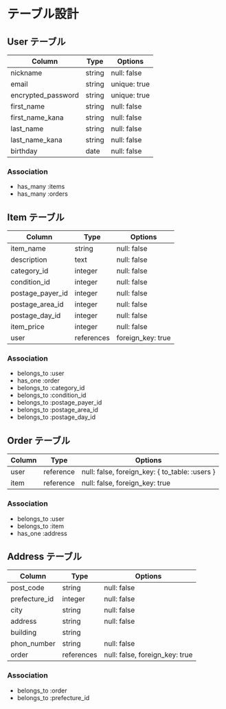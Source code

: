 # テーブル設計

## User テーブル

| Column              | Type       | Options           |
| ------------------- | ---------- | ----------------- |
| nickname            | string     | null: false       |
| email               | string     | unique: true      |
| encrypted_password  | string     | unique: true      |
| first_name          | string     | null: false       |
| first_name_kana     | string     | null: false       |
| last_name           | string     | null: false       |
| last_name_kana      | string     | null: false       |
| birthday            | date       | null: false       |

### Association

- has_many :items
- has_many :orders

## Item テーブル

| Column              | Type       | Options           |
| --------------      | ---------- | ----------------- |
| item_name           | string     | null: false       |
| description         | text       | null: false       |
| category_id         | integer    | null: false       |
| condition_id        | integer    | null: false       |
| postage_payer_id    | integer    | null: false       |
| postage_area_id     | integer    | null: false       |
| postage_day_id      | integer    | null: false       |
| item_price          | integer    | null: false       |
| user                | references | foreign_key: true |

### Association

- belongs_to :user
- has_one :order
- belongs_to :category_id
- belongs_to :condition_id 
- belongs_to :postage_payer_id
- belongs_to :postage_area_id 
- belongs_to :postage_day_id

## Order テーブル

| Column      | Type       | Options                                        |
| ----------- | ---------- | ---------------------------------------------- |
| user        | reference  | null: false, foreign_key: { to_table: :users } |
| item        | reference  | null: false, foreign_key: true                 |

### Association

- belongs_to :user
- belongs_to :item
- has_one :address

## Address テーブル

| Column        | Type       | Options                        |
| ------------- | ---------- | ------------------------------ |
| post_code     | string     | null: false                    |
| prefecture_id | integer    | null: false                    |
| city          | string     | null: false                    |
| address       | string     | null: false                    |
| building      | string     |                                |
| phon_number   | string     | null: false                    |
| order         | references | null: false, foreign_key: true |

### Association

- belongs_to :order
- belongs_to :prefecture_id
